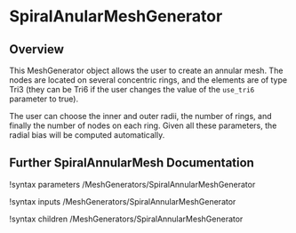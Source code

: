 # SpiralAnularMeshGenerator

## Overview

This MeshGenerator object allows the user to create an annular mesh. The nodes are located on several concentric rings, and the elements are of type Tri3 (they can be Tri6 if the user changes the value of the `use_tri6` parameter to true).

The user can choose the inner and outer radii, the number of rings, and finally the number of nodes on each ring. Given all these parameters, the radial bias will be computed automatically.

## Further SpiralAnnularMesh Documentation

!syntax parameters /MeshGenerators/SpiralAnnularMeshGenerator

!syntax inputs /MeshGenerators/SpiralAnnularMeshGenerator

!syntax children /MeshGenerators/SpiralAnnularMeshGenerator
